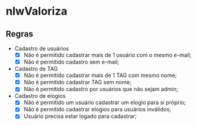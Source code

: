 # nlwValoriza
 
 ## Regras
 - Cadastro de usuários
   - [x] Não é permitido cadastrar mais de 1 usuário com o mesmo e-mail;
   - [x] Não é permitido cadastro sem e-mail;

- Cadastro de TAG
  - [X] Não é permitido cadastrar mais de 1 TAG com mesmo nome;
  - [X] Não é permitido cadastrar TAG sem nome;
  - [x] Não é permitido cadastro por usuários que não sejam admin;

- Cadastro de elogios
  - [X] Não é permitido um usuário cadastrar um elogio para si próprio;
  - [X] Não é permitido cadastrar elogios para usuários inválidos;
  - [X] Usuário precisa estar logado para cadastrar;

